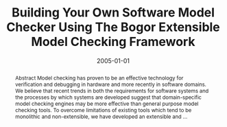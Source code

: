 ---
title: "Building Your Own Software Model Checker Using The Bogor Extensible Model Checking Framework"
abstract: "Abstract Model checking has proven to be an effective technology for verification and debugging in hardware and more recently in software domains. We believe that recent trends in both the requirements for software systems and the processes by which systems are developed suggest that domain-specific model checking engines may be more effective than general purpose model checking tools. To overcome limitations of existing tools which tend to be monolithic and non-extensible, we have developed an extensible and …"
date: 2005-01-01
venue: "Computer Aided Verification, 17th International Conference, CAV 2005, Edinburgh, Scotland, UK, July 6-10, 2005, Proceedings"
paperurl: https://link.springer.com/chapter/10.1007/11513988_15
authors: "Matthew B. Dwyer, John Hatcliff, Matthew Hoosier and Robby"
awards: ""
---